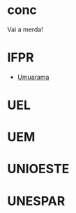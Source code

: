 # conc
Vai a merda!

# IFPR
- [Umuarama](https://ifpr.edu.br/umuarama/concursos/professor-substituto/)

# UEL

# UEM

# UNIOESTE

# UNESPAR
